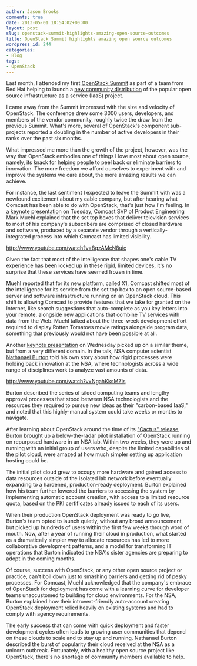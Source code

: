 ```yaml
---
author: Jason Brooks
comments: true
date: 2013-05-01 18:54:02+00:00
layout: post
slug: openstack-summit-highlights-amazing-open-source-outcomes
title: OpenStack Summit highlights amazing open source outcomes
wordpress_id: 244
categories:
- Blog
tags:
- OpenStack
---
```


Last month, I attended my first [OpenStack Summit](https://www.openstack.org/summit/portland-2013/) as part of a team from Red Hat helping to launch a [new community distribution](http://openstack.redhat.com/) of the popular open source infrastructure as a service (IaaS) project.

I came away from the Summit impressed with the size and velocity of OpenStack. The conference drew some 3000 users, developers, and members of the vendor community, roughly twice the draw from the previous Summit. What's more, several of OpenStack's component sub-projects reported a doubling in the number of active developers in their ranks over the past six months.

What impressed me more than the growth of the project, however, was the way that OpenStack embodies one of things I love most about open source, namely, its knack for helping people to peel back or eliminate barriers to innovation. The more freedom we afford ourselves to experiment with and improve the systems we care about, the more amazing results we can achieve.

For instance, the last sentiment I expected to leave the Summit with was a newfound excitement about my cable company, but after hearing what Comcast has been able to do with OpenStack, that's just how I'm feeling. In a [keynote presentation](http://www.openstack.org/summit/portland-2013/session-videos/presentation/keynote-comcast-user-spotlight) on Tuesday, Comcast SVP of Product Engineering Mark Muehl explained that the set top boxes that deliver television services to most of his company's subscribers are comprised of closed hardware and software, produced by a separate vendor through a vertically-integrated process into which Comcast has limited visibility.

http://www.youtube.com/watch?v=8qzAMcN8uic

Given the fact that most of the intelligence that shapes one's cable TV experience has been locked up in these rigid, limited devices, it's no surprise that these services have seemed frozen in time.

Muehl reported that for its new platform, called X1, Comcast shifted most of the intelligence for its service from the set top box to an open source-based server and software infrastructure running on an OpenStack cloud. This shift is allowing Comcast to provide features that we take for granted on the Internet, like search suggestions that auto-complete as you key letters into your remote, alongside new applications that combine TV services with data from the Web. Muehl talked about the three-week development effort required to display Rotten Tomatoes movie ratings alongside program data, something that previously would not have been possible at all.

Another [keynote presentation](http://www.openstack.org/summit/portland-2013/session-videos/presentation/keynote-openstack-at-the-national-security-agency-nsa) on Wednesday picked up on a similar theme, but from a very different domain. In the talk, NSA computer scientist [Nathanael Burton](https://twitter.com/mathrock) told his own story about how rigid processes were holding back innovation at the NSA, where technologists across a wide range of disciplines work to analyze vast amounts of data.

http://www.youtube.com/watch?v=NgahKksMZis

Burton described the series of siloed computing teams and lengthy approval processes that stood between NSA technologists and the resources they required to pursue new ideas as their "carbon-based IaaS," and noted that this highly-manual system could take weeks or months to navigate.

After learning about OpenStack around the time of its ["Cactus" release](https://wiki.openstack.org/wiki/ReleaseNotes/Cactus), Burton brought up a below-the-radar pilot installation of OpenStack running on repurposed hardware in an NSA lab. Within two weeks, they were up and running with an initial group of users who, despite the limited capabilities of the pilot cloud, were amazed at how much simpler setting up application hosting could be.

The initial pilot cloud grew to occupy more hardware and gained access to data resources outside of the isolated lab network before eventually expanding to a hardened, production-ready deployment. Burton explained how his team further lowered the barriers to accessing the system by implementing automatic account creation, with access to a limited resource quota, based on the PKI certificates already issued to each of its users.

When their production OpenStack deployment was ready to go live, Burton's team opted to launch quietly, without any broad announcement, but picked up hundreds of users within the first few weeks through word of mouth. Now, after a year of running their cloud in production, what started as a dramatically simpler way to allocate resources has led to more collaborative development patterns, and a model for transforming IT operations that Burton indicated the NSA's sister agencies are preparing to adopt in the coming months.

Of course, success with OpenStack, or any other open source project or practice, can't boil down just to smashing barriers and getting rid of pesky processes. For Comcast, Muehl acknowledged that the company's embrace of OpenStack for deployment has come with a learning curve for developer teams unaccustomed to building for cloud environments. For the NSA, Burton explained how their introvert-friendly auto-account creating OpenStack deployment relied heavily on existing systems and had to comply with agency requirements.

The early success that can come with quick deployment and faster development cycles often leads to growing user communities that depend on these clouds to scale and to stay up and running. Nathanael Burton described the burst of popularity their cloud received at the NSA as a unicorn outbreak. Fortunately, with a healthy open source project like OpenStack, there's no shortage of community members available to help.
